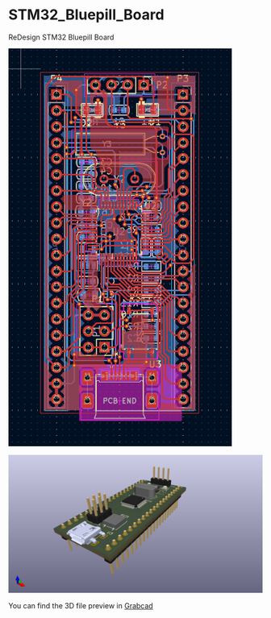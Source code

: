 # STM32_Bluepill_Board
ReDesign STM32 Bluepill Board

![PCB_preview](STM32_Bluepill_Kicad/board_layer_all.png)

![Board](STM32_Bluepill_Kicad/SMT32_Bluepill_IsometricView.png)

You can find the 3D file preview in [Grabcad](https://grabcad.com/library/stm32_bluepill-1)
